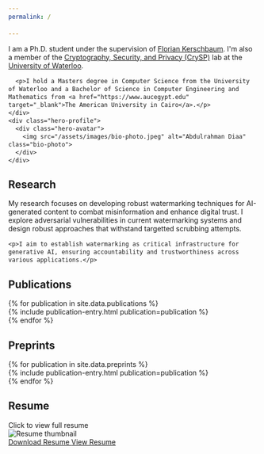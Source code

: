 ```yaml
---
permalink: /

---
```


<main>
<section class="hero-section">
  <div class="hero-content">
    <div class="hero-text">
      <p>I am a Ph.D. student under the supervision of <a href="https://cs.uwaterloo.ca/~fkerschb/" target="_blank">Florian Kerschbaum</a>. I'm also a member of the <a href="https://crysp.uwaterloo.ca" target="_blank">Cryptography, Security, and Privacy (CrySP)</a> lab at the <a href="https://uwaterloo.ca" target="_blank">University of Waterloo</a>.</p>

      <p>I hold a Masters degree in Computer Science from the University of Waterloo and a Bachelor of Science in Computer Engineering and Mathematics from <a href="https://www.aucegypt.edu" target="_blank">The American University in Cairo</a>.</p>
    </div>
    <div class="hero-profile">
      <div class="hero-avatar">
        <img src="/assets/images/bio-photo.jpeg" alt="Abdulrahman Diaa" class="bio-photo">
      </div>
    </div>
  </div>
</section>

<h2 id="research"><span class="section-header">Research</span></h2>

<section class="section-content">
  <div class="research-summary">
    <p>My research focuses on developing robust watermarking techniques for AI-generated content to combat misinformation and enhance digital trust. I explore adversarial vulnerabilities in current watermarking systems and design robust approaches that withstand targetted scrubbing attempts.</p>
    
    <p>I aim to establish watermarking as critical infrastructure for generative AI, ensuring accountability and trustworthiness across various applications.</p>
  </div>
</section>

<h2 id="publications"><span class="section-header">Publications</span></h2>

<section class="section-content">
  {% for publication in site.data.publications %}
    <article class="publication-wrapper">
      {% include publication-entry.html publication=publication %}
    </article>
  {% endfor %}
</section>

<h2 id="preprints"><span class="section-header">Preprints</span></h2>

<section class="section-content">
  {% for publication in site.data.preprints %}
    <article class="publication-wrapper">
      {% include publication-entry.html publication=publication %}
    </article>
  {% endfor %}
</section>

<h2 id="resume"><span class="section-header">Resume</span></h2>

<section class="section-content">
  <div class="resume-container">
    <div class="resume-card">
      <div class="resume-preview-container">
        <div class="resume-thumbnail" aria-label="Resume preview image">
          <div class="resume-overlay">
            <span class="click-to-view">Click to view full resume</span>
          </div>
          <img src="{{ site.baseurl }}/assets/images/resume-thumbnail.png" alt="Resume thumbnail" class="resume-thumbnail-img" loading="lazy">
        </div>
      </div>
      <div class="resume-actions">
        <a href="{{ site.baseurl }}/assets/resume.pdf" class="download-button" download>
          <i class="fas fa-download"></i> Download Resume
        </a>
        <a href="{{ site.baseurl }}/assets/resume.pdf" class="view-button" target="_blank">
          <i class="fas fa-eye"></i> View Resume
        </a>
      </div>
    </div>
  </div>
</section>
</main>

<script>
  // Lazy load the resume section when user scrolls near it
  document.addEventListener('DOMContentLoaded', function() {
    const resumeSection = document.getElementById('resume');
    const handleIntersection = (entries, observer) => {
      entries.forEach(entry => {
        if (entry.isIntersecting) {
          // Preload the PDF when user gets close to the resume section
          const link = document.createElement('link');
          link.rel = 'prefetch';
          link.href = '{{ site.baseurl }}/assets/resume.pdf';
          document.head.appendChild(link);
          observer.unobserve(entry.target);
        }
      });
    };

    const observer = new IntersectionObserver(handleIntersection, {
      rootMargin: '200px 0px'
    });

    if (resumeSection) {
      observer.observe(resumeSection);
    }

    // Open PDF in new tab when clicking on thumbnail
    const resumeThumbnail = document.querySelector('.resume-thumbnail');
    if (resumeThumbnail) {
      resumeThumbnail.addEventListener('click', function() {
        window.open('{{ site.baseurl }}/assets/resume.pdf', '_blank');
      });
    }
  });
</script>
